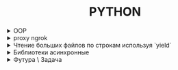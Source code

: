 <div style="text-align: center">
    <h1>PYTHON</h1>
</div>

<details>
    <summary>OOP</summary>

*   [OOP](oop/README.md)

</details>


<details>
    <summary>proxy ngrok</summary>
Этот метод использует SOCKS5 протокол с аутентификацией для безопасного подключения к ngrok через ваш прокси-сервер. Все данные передаются зашифрованным способом через прокси.

```python
import socks
import socket

def connect_ngrok_with_proxy():
    # Данные прокси
    proxy_host = '185.***.***.214'
    proxy_port = ***75  # Используем SOCKS5 порт
    proxy_user = '***'
    proxy_pass = '***'
    
    # Данные ngrok
    ngrok_host = '0.tcp.ngrok.io'  # Адрес ngrok
    ngrok_port = ***06  # Порт ngrok
    
    # Настройка прокси
    socks.set_default_proxy(
        socks.SOCKS5,
        proxy_host,
        proxy_port,
        True,  # Режим аутентификации
        username=proxy_user,
        password=proxy_pass
    )
    
    # Замена стандартного сокета
    socket.socket = socks.socksocket
    
    # Создание соединения
    return socket.create_connection((ngrok_host, ngrok_port))
```
Использование с HTTP-запросами
```python
import socks
import socket
import urllib.request

def connect_with_socks():
    # Данные прокси
    proxy_host = '185.***.***.214'
    proxy_port = ***74  # Используем HTTP порт
    proxy_user = '***'
    proxy_pass = '***'
    
    # Настройка прокси
    socks.set_default_proxy(
        socks.SOCKS5,
        proxy_host,
        proxy_port,
        True,
        username=proxy_user,
        password=proxy_pass
    )
    
    # Замена стандартного сокета
    socket.socket = socks.socksocket
    
    # Создание opener с прокси
    handler = urllib.request.ProxyHandler({
        'http': f'http://{proxy_user}:{proxy_pass}@{proxy_host}:{proxy_port}',
        'https': f'https://{proxy_user}:{proxy_pass}@{proxy_host}:{proxy_port}'
    })
    
    return urllib.request.build_opener(handler)
```
Важные замечания по безопасности
Проверьте работоспособность прокси перед использованием:
```python
import socks
try:
    socks.create_connection(('google.com', 80), proxy=('185.***.***.214', 6***5),
                          username='***', password='***')
    print("Прокси работает!")
except Exception as e:
    print(f"Ошибка подключения: {e}")
```
При использовании кода убедитесь что:
*   Установлена библиотека PySocks (pip install pysocks)
*   Адрес и порт ngrok актуальны
*   Логин и пароль от прокси введены правильно
</details>


<details>
    <summary>Чтение больших файлов по строкам используя `yield`</summary>
Генераторы позволяют вам читать файл построчно, что экономит память и делает процесс более эффективным.

```python
def read_large_file(file_path):
    with open(file_path, 'r') as file:
        for line in file:
            yield line.strip()

for line in read_large_file('large_file.txt'):
    print(line)
```

</details>


<details>
    <summary>Библиотеки асинхронные</summary>
Корутина — это то, что возвращает функция с await. Чувствуете разницу между f и f()?

*   aiohttp
*   aiogram
*   aiosqlite
*   SQLAlchemy
*   aiofiles
*   [io_uring](https://habr.com/ru/articles/589389/) - люнекс
</details>

<details>
    <summary>Футура \ Задача</summary>

* Футура (если совсем упрощенно) — это оболочка для некой асинхронной сущности, позволяющая выполнять ее "как бы
  одновременно" с другими асинхронными сущностями, переключаясь от одной сущности к другой в точках, обозначенных
  ключевым словом await

* Кроме того футура имеет внутреннюю переменную "результат", которая доступна через .result() и устанавливается через
  .set_result(value). Пока ничего не надо делать с этим знанием, оно пригодится в дальнейшем.
* 
* Задача — это частный случай футуры, предназначенный для оборачивания корутины.

### термины — корутины и задачи:

* корутину асинхронной функции fun1 обернули задачей task1

* корутину асинхронной функции fun2 обернули задачей task2

* в асинхронной функции main обозначили точку переключения к задаче task1

* в асинхронной функции main обозначили точку переключения к задаче task2

* корутину асинхронной функции main передали в функцию asyncio.run

* Бр-р-р, ужас какой... Воистину: "Во многой мудрости много печали; и кто умножает познания, умножает скорбь" (Еккл. 1:18)

```python
import asyncio


async def fun1(x):
    print(x**2)
    await asyncio.sleep(3)
    print('fun1 завершена')


async def fun2(x):
    print(x**0.5)
    await asyncio.sleep(3)
    print('fun2 завершена')


async def main():
    task1 = asyncio.create_task(fun1(4))
    task2 = asyncio.create_task(fun2(4))

    print(type(task1))
    print(task1.__class__.__bases__)

    await task1
    await task2


asyncio.run(main())
```

* В asyncio.run нужно передавать асинхронную функцию с эвейтами на задачи, а не на корутины. Иначе не взлетит. То есть
  работать-то будет, но сугубо последовательно, без всякой конкурентности.

</details>